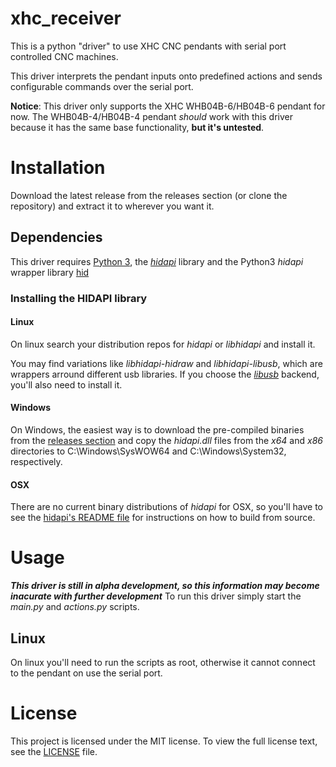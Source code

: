 # xhc_receiver
This is a python "driver" to use XHC CNC pendants with serial port controlled
CNC machines.

This driver interprets the pendant inputs onto predefined actions
and sends configurable commands over the serial port.

**Notice**: This driver only supports the XHC WHB04B-6/HB04B-6 pendant for now.
The WHB04B-4/HB04B-4 pendant _should_ work with this driver because
it has the same base functionality, **but it's untested**.

# Installation
Download the latest release from the releases section (or clone the 
repository) and extract it to wherever you want it.

## Dependencies
This driver requires [Python 3](python.org),
the [_hidapi_](github.com/libusb/hidapi) library and
the Python3 _hidapi_ wrapper library [hid](github.com/apmorton/pyhidapi)

### Installing the HIDAPI library

#### Linux
On linux search your distribution repos for _hidapi_ or _libhidapi_ and 
install it.

You may find variations like _libhidapi-hidraw_ and _libhidapi-libusb_,
which are wrappers arround different usb libraries. If you choose the 
[_libusb_](libusb.info) backend, you'll also need to install it.

#### Windows
On Windows, the easiest way is to download the pre-compiled binaries from
the [releases section](github.com/libusb/hidapi/releases) and copy the
_hidapi.dll_ files from the _x64_ and _x86_ directories to C:\Windows\SysWOW64
and C:\Windows\System32, respectively.

#### OSX
There are no current binary distributions of _hidapi_ for OSX, so you'll
have to see the [hidapi's README file](github.com/libusb/hidapi#mac)
for instructions on how to build from source.

# Usage
***This driver is still in alpha development, so this information may become
inacurate with further development***
To run this driver simply start the _main.py_ and _actions.py_ scripts.

## Linux
On linux you'll need to run the scripts as root, otherwise it
cannot connect to the pendant on use the serial port.

# License
This project is licensed under the MIT license. To view the full license text,
see the [LICENSE](/LICENSE.md) file.
